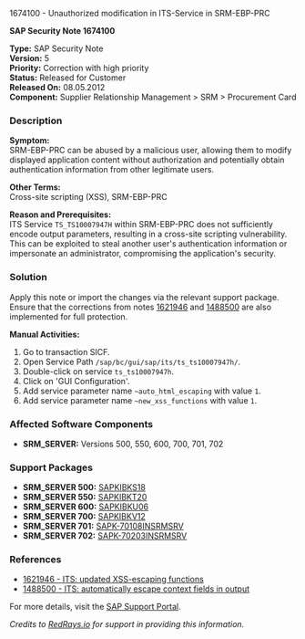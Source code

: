 1674100 - Unauthorized modification in ITS-Service in SRM-EBP-PRC

**SAP Security Note 1674100**

**Type:** SAP Security Note  
**Version:** 5  
**Priority:** Correction with high priority  
**Status:** Released for Customer  
**Released On:** 08.05.2012  
**Component:** Supplier Relationship Management > SRM > Procurement Card

### Description

**Symptom:**  
SRM-EBP-PRC can be abused by a malicious user, allowing them to modify displayed application content without authorization and potentially obtain authentication information from other legitimate users.

**Other Terms:**  
Cross-site scripting (XSS), SRM-EBP-PRC

**Reason and Prerequisites:**  
ITS Service `TS_TS10007947H` within SRM-EBP-PRC does not sufficiently encode output parameters, resulting in a cross-site scripting vulnerability. This can be exploited to steal another user's authentication information or impersonate an administrator, compromising the application's security.

### Solution

Apply this note or import the changes via the relevant support package. Ensure that the corrections from notes [1621946](https://me.sap.com/notes/1621946) and [1488500](https://me.sap.com/notes/1488500) are also implemented for full protection.

**Manual Activities:**  
1. Go to transaction SICF.  
2. Open Service Path `/sap/bc/gui/sap/its/ts_ts10007947h/`.  
3. Double-click on service `ts_ts10007947h`.  
4. Click on 'GUI Configuration'.  
5. Add service parameter name `~auto_html_escaping` with value `1`.  
6. Add service parameter name `~new_xss_functions` with value `1`.

### Affected Software Components

- **SRM_SERVER:** Versions 500, 550, 600, 700, 701, 702

### Support Packages

- **SRM_SERVER 500:** [SAPKIBKS18](https://me.sap.com/supportpackage/SAPKIBKS18)
- **SRM_SERVER 550:** [SAPKIBKT20](https://me.sap.com/supportpackage/SAPKIBKT20)
- **SRM_SERVER 600:** [SAPKIBKU06](https://me.sap.com/supportpackage/SAPKIBKU06)
- **SRM_SERVER 700:** [SAPKIBKV12](https://me.sap.com/supportpackage/SAPKIBKV12)
- **SRM_SERVER 701:** [SAPK-70108INSRMSRV](https://me.sap.com/supportpackage/SAPK-70108INSRMSRV)
- **SRM_SERVER 702:** [SAPK-70203INSRMSRV](https://me.sap.com/supportpackage/SAPK-70203INSRMSRV)

### References

- [1621946 - ITS: updated XSS-escaping functions](https://me.sap.com/notes/1621946)
- [1488500 - ITS: automatically escape context fields in output](https://me.sap.com/notes/1488500)

For more details, visit the [SAP Support Portal](https://me.sap.com/).

*Credits to [RedRays.io](https://redrays.io) for support in providing this information.*